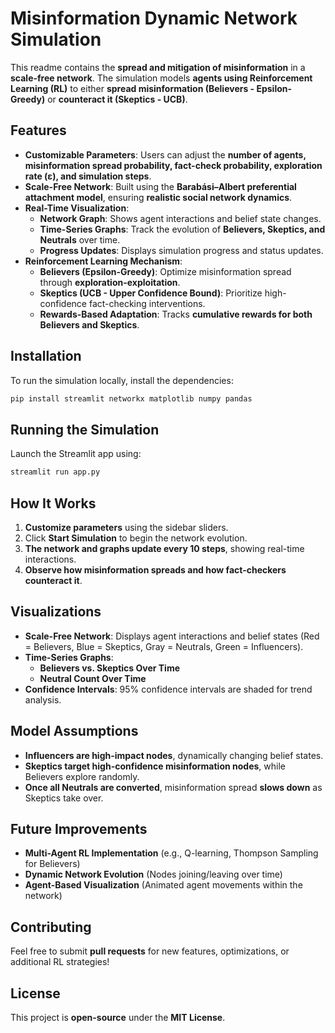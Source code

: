 # Misinformation Dynamic Network Simulation

This readme contains the **spread and mitigation of misinformation** in a **scale-free network**. The simulation models **agents using Reinforcement Learning (RL)** to either **spread misinformation (Believers - Epsilon-Greedy)** or **counteract it (Skeptics - UCB)**.

## Features
- **Customizable Parameters**: Users can adjust the **number of agents, misinformation spread probability, fact-check probability, exploration rate (ε), and simulation steps**.
- **Scale-Free Network**: Built using the **Barabási–Albert preferential attachment model**, ensuring **realistic social network dynamics**.
- **Real-Time Visualization**:
  - **Network Graph**: Shows agent interactions and belief state changes.
  - **Time-Series Graphs**: Track the evolution of **Believers, Skeptics, and Neutrals** over time.
  - **Progress Updates**: Displays simulation progress and status updates.
- **Reinforcement Learning Mechanism**:
  - **Believers (Epsilon-Greedy)**: Optimize misinformation spread through **exploration-exploitation**.
  - **Skeptics (UCB - Upper Confidence Bound)**: Prioritize high-confidence fact-checking interventions.
  - **Rewards-Based Adaptation**: Tracks **cumulative rewards for both Believers and Skeptics**.

## Installation
To run the simulation locally, install the dependencies:

```sh
pip install streamlit networkx matplotlib numpy pandas
```

## Running the Simulation
Launch the Streamlit app using:

```sh
streamlit run app.py
```

## How It Works
1. **Customize parameters** using the sidebar sliders.
2. Click **Start Simulation** to begin the network evolution.
3. **The network and graphs update every 10 steps**, showing real-time interactions.
4. **Observe how misinformation spreads and how fact-checkers counteract it**.

## Visualizations
- **Scale-Free Network**: Displays agent interactions and belief states (Red = Believers, Blue = Skeptics, Gray = Neutrals, Green = Influencers).
- **Time-Series Graphs**:
  - **Believers vs. Skeptics Over Time**
  - **Neutral Count Over Time**
- **Confidence Intervals**: 95% confidence intervals are shaded for trend analysis.

## Model Assumptions
- **Influencers are high-impact nodes**, dynamically changing belief states.
- **Skeptics target high-confidence misinformation nodes**, while Believers explore randomly.
- **Once all Neutrals are converted**, misinformation spread **slows down** as Skeptics take over.

## Future Improvements
- **Multi-Agent RL Implementation** (e.g., Q-learning, Thompson Sampling for Believers)
- **Dynamic Network Evolution** (Nodes joining/leaving over time)
- **Agent-Based Visualization** (Animated agent movements within the network)

## Contributing
Feel free to submit **pull requests** for new features, optimizations, or additional RL strategies!

## License
This project is **open-source** under the **MIT License**.
